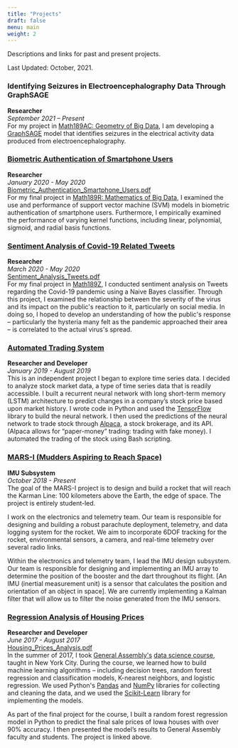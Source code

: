 ```yaml
---
title: "Projects"
draft: false
menu: main
weight: 2
---
```


Descriptions and links for past and present projects.

Last Updated: October, 2021.

### Identifying Seizures in Electroencephalography Data Through GraphSAGE
**Researcher**  
*September 2021 – Present*  
For my project in [Math189AC: Geometry of Big Data](https://weiqinggu.github.io/Math-189AC-Course-Webpage/), I am developing a [GraphSAGE](http://snap.stanford.edu/graphsage/) model that identifies seizures in the electrical activity data produced from electroencephalography.

### [Biometric Authentication of Smartphone Users](https://github.com/nico-espinosadice/biometric-authentication-svms)
**Researcher**  
*January 2020 - May 2020*  
[Biometric_Authentication_Smartphone_Users.pdf](/img/Biometric_Authentication_Smartphone_Users.pdf)  
For my final project in [Math189R: Mathematics of Big Data](https://math189bigdata.github.io/index.html), I examined the use and performance of support vector machine (SVM) models in biometric authentication of smartphone users. Furthermore, I empirically examined the performance of varying kernel functions, including linear, polynomial, sigmoid, and radial basis functions.

### [Sentiment Analysis of Covid-19 Related Tweets](https://github.com/nico-espinosadice/covid-tweets-analysis)
**Researcher**  
*March 2020 - May 2020*  
[Sentiment_Analysis_Tweets.pdf](/img/Sentiment_Analysis_Tweets.pdf)  
For my final project in [Math189Z](https://math189covid19.github.io/), I conducted sentiment analysis on Tweets regarding the Covid-19 pandemic using a Naive Bayes classifier. Through this project, I examined the relationship between the severity of the virus and its impact on the public's reaction to it, particularly on social media. In doing so, I hoped to develop an understanding of how the public's response – particularly the hysteria many felt as the pandemic approached their area – is correlated to the actual virus's spread.

### [Automated Trading System](https://github.com/nico-espinosadice/quant-trading-system/tree/nico-branch)
**Researcher and Developer**  
*January 2019 - August 2019*  
This is an independent project I began to explore time series data. I decided to analyze stock market data, a type of time series data that is readily accessible. I built a recurrent neural network with long short-term memory (LSTM) architecture to predict changes in a company’s stock price based upon market history. I wrote code in Python and used the [TensorFlow](https://www.tensorflow.org/) library to build the neural network. I then used the predictions of the neural network to trade stock through [Alpaca](https://alpaca.markets/), a stock brokerage, and its API. (Alpaca allows for “paper-money” trading: trading with fake money). I automated the trading of the stock using Bash scripting.

### [MARS-I (Mudders Aspiring to Reach Space)](https://sites.google.com/g.hmc.edu/mars)
**IMU Subsystem**  
*October 2018 - Present*  
The goal of the MARS-I project is to design and build a rocket that will reach the Karman Line: 100 kilometers above the Earth, the edge of space. The project is entirely student-led.

I work on the electronics and telemetry team. Our team is responsible for designing and building a robust parachute deployment, telemetry, and data logging system for the rocket. We aim to incorporate 6DOF tracking for the rocket, environmental sensors, a camera, and real-time telemetry over several radio links.

Within the electronics and telemetry team, I lead the IMU design subsystem. Our team is responsible for designing and implementing an IMU array to determine the position of the booster and the dart throughout its flight. [An IMU (inertial measurement unit) is a sensor that calculates the position and orientation of an object in space]. We are currently implementing a Kalman filter that will allow us to filter the noise generated from the IMU sensors.

### [Regression Analysis of Housing Prices](https://github.com/nico-espinosadice/house-price-prediction)
**Researcher and Developer**  
*June 2017 - August 2017*  
[Housing_Prices_Analysis.pdf](/img/Housing_Prices_Analysis.pdf)  
In the summer of 2017, I took [General Assembly's](https://generalassemb.ly/) [data science course](https://generalassemb.ly/education/data-science/new-york-city), taught in New York City. During the course, we learned how to build machine learning algorithms – including decision trees, random forest regression and classification models, K-nearest neighbors, and logistic regression. We used Python's [Pandas](https://pandas.pydata.org/) and [NumPy](https://numpy.org/) libraries for collecting and cleaning the data, and we used the [Scikit-Learn](https://scikit-learn.org/stable/) library for implementing the models.

As part of the final project for the course, I built a random forest regression model in Python to predict the final sale prices of Iowa houses with over 90% accuracy. I then presented the model’s results to General Assembly faculty and students. The project is linked above.
